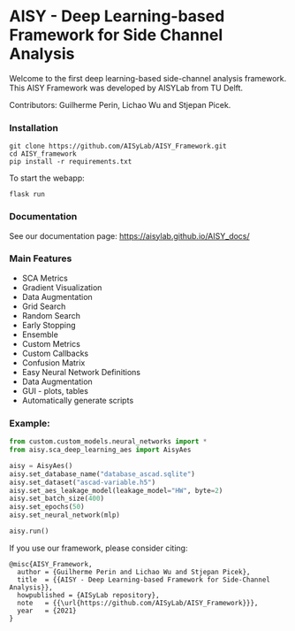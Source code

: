 # AISY - Deep Learning-based Framework for Side Channel Analysis

Welcome to the first deep learning-based side-channel analysis framework.
This AISY Framework was developed by AISYLab from TU Delft.

Contributors: Guilherme Perin, Lichao Wu and Stjepan Picek.

### Installation

```
git clone https://github.com/AISyLab/AISY_Framework.git
cd AISY_framework
pip install -r requirements.txt
```

To start the webapp:

```
flask run
```

### Documentation

See our documentation page: https://aisylab.github.io/AISY_docs/

### Main Features

- SCA Metrics
- Gradient Visualization
- Data Augmentation 
- Grid Search
- Random Search
- Early Stopping
- Ensemble
- Custom Metrics
- Custom Callbacks
- Confusion Matrix
- Easy Neural Network Definitions
- Data Augmentation
- GUI - plots, tables
- Automatically generate scripts    

### Example:

```python
from custom.custom_models.neural_networks import *
from aisy.sca_deep_learning_aes import AisyAes

aisy = AisyAes()
aisy.set_database_name("database_ascad.sqlite")
aisy.set_dataset("ascad-variable.h5")
aisy.set_aes_leakage_model(leakage_model="HW", byte=2)
aisy.set_batch_size(400)
aisy.set_epochs(50)
aisy.set_neural_network(mlp)

aisy.run()
```

If you use our framework, please consider citing:

    @misc{AISY_Framework,
      author = {Guilherme Perin and Lichao Wu and Stjepan Picek},
      title  = {{AISY - Deep Learning-based Framework for Side-Channel Analysis}},
      howpublished = {AISyLab repository},
      note   = {{\url{https://github.com/AISyLab/AISY_Framework}}},
      year   = {2021}
    }
